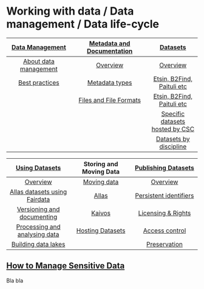 # Working with data / Data management / Data life-cycle


| [Data Management](datamanagement.md) <img width=200/>	| [Metadata and Documentation](metadata-and-documentation.md) <img width=200/> | [Datasets](sourcing-datasets.md) <img width=200/>	|
|:---------------:|:---------------:|:--------------:|
|[About data management](datamanagement.md)  |[Overview](metadata-and-documentation.md#header1) |[Overview](sourcing-datasets.md#header1) |
|[Best practices](datamanagement.md#header1)  |[Metadata types](metadata-and-documentation.md#header2)|[Etsin, B2Find, Paituli etc](sourcing-datasets.md#header2) | 
|  |[Files and File Formats](metadata-and-documentation.md#header3) |[Etsin, B2Find, Paituli etc](sourcing-datasets.md#header3) |
|  |  |[Specific datasets hosted by CSC](sourcing-datasets.md#header4) |
|  |  |[Datasets by discipline](sourcing-datasets.md#header5) |

|[Using Datasets](using-datasets.md) <img width=200/>	| Storing and Moving Data <img width=200/> | [Publishing Datasets](publishing-datasets.md) <img width=200/> |
|:-----------------------:|:-----------------------:|:----------------------------------:|
|[Overview](using-datasets.md#header1) |[Moving data](../moving/scp.md)|[Overview](publishing-datasets.md#header1)  |
|[Allas datasets using Fairdata](using-datasets.md#header2)|[Allas](../Allas/index.md)|[Persistent identifiers](publishing-datasets.md#header2) | 
|[Versioning and documenting](using-datasets.md#header3) |[Kaivos](../kaivos/overview.md)|[Licensing & Rights](publishing-datasets.md#header3) |
|[Processing and analysing data](using-datasets.md#header4) |[Hosting Datasets](hosting-datasets-at-CSC.md)|[Access control](publishing-datasets.md#header4)  |
|[Building data lakes](using-datasets.md#header5)  |  |[Preservation](publishing-datasets.md#header5) |

## [How to Manage Sensitive Data](how-to-manage-sensitive-data.md)

Bla bla
